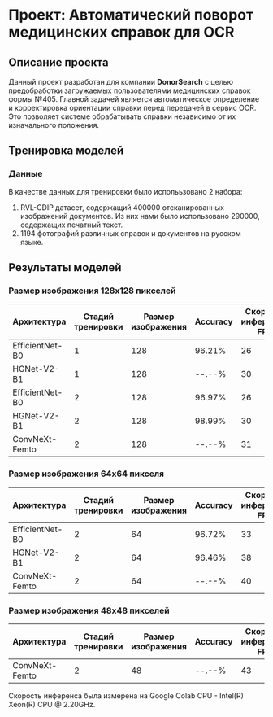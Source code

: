 # Проект: Автоматический поворот медицинских справок для OCR

## Описание проекта
Данный проект разработан для компании **DonorSearch** с целью предобработки загружаемых пользователями медицинских справок формы №405. Главной задачей является автоматическое определение и корректировка ориентации справки перед передачей в сервис OCR. Это позволяет системе обрабатывать справки независимо от их изначального положения.

## Тренировка моделей
### Данные
В качестве данных для тренировки было исполььзовано 2 набора:
1. RVL-CDIP датасет, содержащий 400000 отсканированных изображений документов. Из них нами было использовано 290000, содержащих печатный текст.
2. 1194 фотографий различных справок и документов на русском языке.

## Результаты моделей
### Размер изображения 128x128 пикселей

| Архитектура       | Стадий тренировки | Размер изображения | Accuracy | Скорость инференса, FPS | 
|-------------------|-------------------|--------------------|----------|-------------------------|
| EfficientNet-B0   | 1                 |128                 | 96.21%   | 26                      | 
| HGNet-V2-B1       | 1                 |128                 | --.--%   | 30                      | 
| EfficientNet-B0   | 2                 |128                 | 96.97%   | 26                      | 
| HGNet-V2-B1       | 2                 |128                 | 98.99%   | 30                      | 
| ConvNeXt-Femto    | 2                 |128                 | --.--%   | 31                      | 

### Размер изображения 64x64 пикселя

| Архитектура       | Стадий тренировки | Размер изображения | Accuracy | Скорость инференса, FPS | 
|-------------------|-------------------|--------------------|----------|-------------------------|
| EfficientNet-B0   | 2                 |64                  | 96.72%   | 33                      | 
| HGNet-V2-B1       | 2                 |64                  | 96.46%   | 38                      | 
| ConvNeXt-Femto    | 2                 |64                  | --.--%   | 40                      | 

### Размер изображения 48x48 пикселей

| Архитектура       | Стадий тренировки | Размер изображения | Accuracy | Скорость инференса, FPS | 
|-------------------|-------------------|--------------------|----------|-------------------------|
| ConvNeXt-Femto    | 2                 |48                  | --.--%   | 43                      | 

Скорость инференса была измерена на Google Colab CPU - Intel(R) Xeon(R) CPU @ 2.20GHz.
